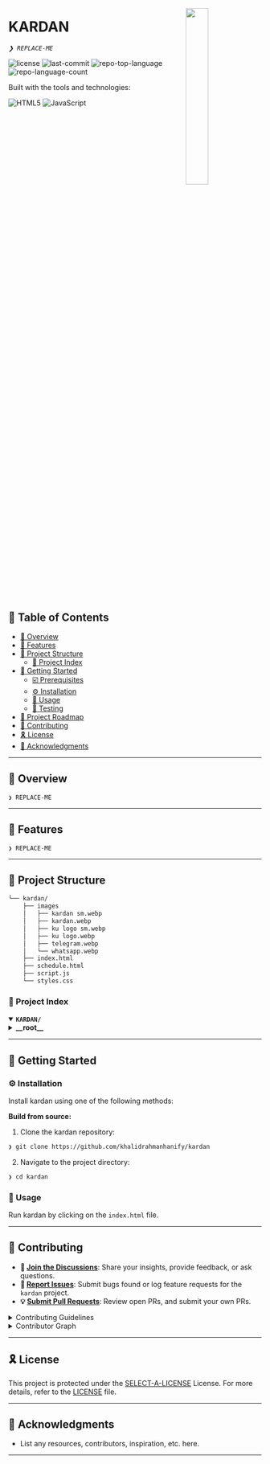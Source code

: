 <div align="left" style="position: relative;">
<img src="https://img.icons8.com/?size=512&id=55494&format=png" align="right" width="30%" style="margin: -20px 0 0 20px;">
<h1>KARDAN</h1>
<p align="left">
	<em><code>❯ REPLACE-ME</code></em>
</p>
<p align="left">
	<img src="https://img.shields.io/github/license/khalidrahmanhanify/kardan?style=flat&logo=opensourceinitiative&logoColor=white&color=0080ff" alt="license">
	<img src="https://img.shields.io/github/last-commit/khalidrahmanhanify/kardan?style=flat&logo=git&logoColor=white&color=0080ff" alt="last-commit">
	<img src="https://img.shields.io/github/languages/top/khalidrahmanhanify/kardan?style=flat&color=0080ff" alt="repo-top-language">
	<img src="https://img.shields.io/github/languages/count/khalidrahmanhanify/kardan?style=flat&color=0080ff" alt="repo-language-count">
</p>
<p align="left">Built with the tools and technologies:</p>
<p align="left">
	<img src="https://img.shields.io/badge/HTML5-E34F26.svg?style=flat&logo=HTML5&logoColor=white" alt="HTML5">
	<img src="https://img.shields.io/badge/JavaScript-F7DF1E.svg?style=flat&logo=JavaScript&logoColor=black" alt="JavaScript">
</p>
</div>
<br clear="right">

## 🔗 Table of Contents

- [📍 Overview](#-overview)
- [👾 Features](#-features)
- [📁 Project Structure](#-project-structure)
  - [📂 Project Index](#-project-index)
- [🚀 Getting Started](#-getting-started)
  - [☑️ Prerequisites](#-prerequisites)
  - [⚙️ Installation](#-installation)
  - [🤖 Usage](#🤖-usage)
  - [🧪 Testing](#🧪-testing)
- [📌 Project Roadmap](#-project-roadmap)
- [🔰 Contributing](#-contributing)
- [🎗 License](#-license)
- [🙌 Acknowledgments](#-acknowledgments)

---

## 📍 Overview

<code>❯ REPLACE-ME</code>

---

## 👾 Features

<code>❯ REPLACE-ME</code>

---

## 📁 Project Structure

```sh
└── kardan/
    ├── images
    │   ├── kardan sm.webp
    │   ├── kardan.webp
    │   ├── ku logo sm.webp
    │   ├── ku logo.webp
    │   ├── telegram.webp
    │   └── whatsapp.webp
    ├── index.html
    ├── schedule.html
    ├── script.js
    └── styles.css
```


### 📂 Project Index
<details open>
	<summary><b><code>KARDAN/</code></b></summary>
	<details> <!-- __root__ Submodule -->
		<summary><b>__root__</b></summary>
		<blockquote>
			<table>
			<tr>
				<td><b><a href='https://github.com/khalidrahmanhanify/kardan/blob/master/script.js'>script.js</a></b></td>
				<td><code>❯ REPLACE-ME</code></td>
			</tr>
			<tr>
				<td><b><a href='https://github.com/khalidrahmanhanify/kardan/blob/master/index.html'>index.html</a></b></td>
				<td><code>❯ REPLACE-ME</code></td>
			</tr>
			<tr>
				<td><b><a href='https://github.com/khalidrahmanhanify/kardan/blob/master/schedule.html'>schedule.html</a></b></td>
				<td><code>❯ REPLACE-ME</code></td>
			</tr>
			<tr>
				<td><b><a href='https://github.com/khalidrahmanhanify/kardan/blob/master/styles.css'>styles.css</a></b></td>
				<td><code>❯ REPLACE-ME</code></td>
			</tr>
			</table>
		</blockquote>
	</details>
</details>

---
## 🚀 Getting Started

### ⚙️ Installation

Install kardan using one of the following methods:

**Build from source:**

1. Clone the kardan repository:
```sh
❯ git clone https://github.com/khalidrahmanhanify/kardan
```

2. Navigate to the project directory:
```sh
❯ cd kardan
```


### 🤖 Usage
Run kardan by clicking on the `index.html` file.

---

## 🔰 Contributing

- **💬 [Join the Discussions](https://github.com/khalidrahmanhanify/kardan/discussions)**: Share your insights, provide feedback, or ask questions.
- **🐛 [Report Issues](https://github.com/khalidrahmanhanify/kardan/issues)**: Submit bugs found or log feature requests for the `kardan` project.
- **💡 [Submit Pull Requests](https://github.com/khalidrahmanhanify/kardan/blob/main/CONTRIBUTING.md)**: Review open PRs, and submit your own PRs.

<details closed>
<summary>Contributing Guidelines</summary>

1. **Fork the Repository**: Start by forking the project repository to your github account.
2. **Clone Locally**: Clone the forked repository to your local machine using a git client.
   ```sh
   git clone https://github.com/khalidrahmanhanify/kardan
   ```
3. **Create a New Branch**: Always work on a new branch, giving it a descriptive name.
   ```sh
   git checkout -b new-feature-x
   ```
4. **Make Your Changes**: Develop and test your changes locally.
5. **Commit Your Changes**: Commit with a clear message describing your updates.
   ```sh
   git commit -m 'Implemented new feature x.'
   ```
6. **Push to github**: Push the changes to your forked repository.
   ```sh
   git push origin new-feature-x
   ```
7. **Submit a Pull Request**: Create a PR against the original project repository. Clearly describe the changes and their motivations.
8. **Review**: Once your PR is reviewed and approved, it will be merged into the main branch. Congratulations on your contribution!
</details>

<details closed>
<summary>Contributor Graph</summary>
<br>
<p align="left">
   <a href="https://github.com{/khalidrahmanhanify/kardan/}graphs/contributors">
      <img src="https://contrib.rocks/image?repo=khalidrahmanhanify/kardan">
   </a>
</p>
</details>

---

## 🎗 License

This project is protected under the [SELECT-A-LICENSE](https://choosealicense.com/licenses) License. For more details, refer to the [LICENSE](https://choosealicense.com/licenses/) file.

---

## 🙌 Acknowledgments

- List any resources, contributors, inspiration, etc. here.

---
